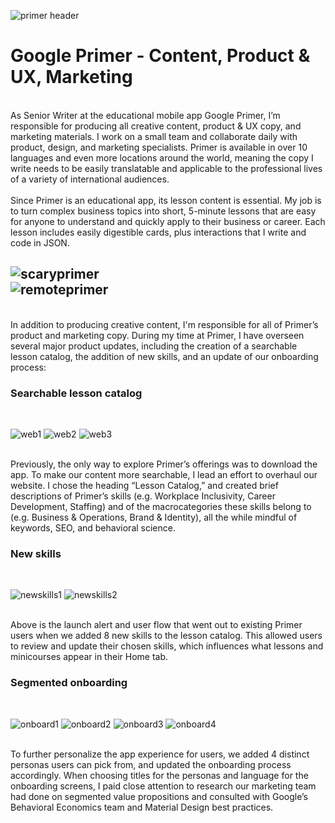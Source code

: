 ![primer header](images/primerheader.png)
# Google Primer - Content, Product & UX, Marketing
<br />
As Senior Writer at the educational mobile app Google Primer, I’m responsible for producing all creative content, product & UX copy, and marketing materials. I work on a small team and collaborate daily with product, design, and marketing specialists. Primer is available in over 10 languages and even more locations around the world, meaning the copy I write needs to be easily translatable and applicable to the professional lives of a variety of international audiences.
<br />
<br />
Since Primer is an educational app, its lesson content is essential. My job is to turn complex business topics into short, 5-minute lessons that are easy for anyone to understand and quickly apply to their business or career. Each lesson includes easily digestible cards, plus interactions that I write and code in JSON. 
<br />

![scaryprimer](images/scaryprimer.png)
<br />
![remoteprimer](images/remoteprimer.png)
<br />
---
<br />
In addition to producing creative content, I'm responsible for all of Primer’s product and marketing copy. During my time at Primer, I have overseen several major product updates, including the creation of a searchable lesson catalog, the addition of new skills, and an update of our onboarding process: 

### Searchable lesson catalog
<br />

![web1](images/web1.png)
![web2](images/web2.png)
![web3](images/web3.png)

<br />
Previously, the only way to explore Primer’s offerings was to download the app. To make our content more searchable, I lead an effort to overhaul our website. I chose the heading “Lesson Catalog,” and created brief descriptions of Primer’s skills (e.g. Workplace Inclusivity, Career Development, Staffing) and of the macrocategories these skills belong to (e.g. Business & Operations, Brand & Identity), all the while mindful of keywords, SEO, and behavioral science.

<br />

### New skills
<br />

![newskills1](images/newskills1.jpg)
![newskills2](images/newskills2.jpg)

<br />
Above is the launch alert and user flow that went out to existing Primer users when we added 8 new skills to the lesson catalog. This allowed users to review and update their chosen skills, which influences what lessons and minicourses appear in their Home tab.

### Segmented onboarding

<br />

![onboard1](images/onboard1.jpg)
![onboard2](images/onboard2.jpg)
![onboard3](images/onboard3.jpg)
![onboard4](images/onboard4.jpg)

<br />
To further personalize the app experience for users, we added 4 distinct personas users can pick from, and updated the onboarding process accordingly. When choosing titles for the personas and language for the onboarding screens, I paid close attention to research our marketing team had done on segmented value propositions and consulted with Google’s Behavioral Economics team and Material Design best practices.